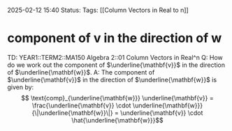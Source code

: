 2025-02-12 15:40
Status: 
Tags: [[Column Vectors in Real to n]]
# component of v in the direction of w

TD: YEAR1::TERM2::MA150 Algebra 2::01 Column Vectors in Real^n 
Q: How do we work out the component of $\underline{\mathbf{v}}$ in the direction of $\underline{\mathbf{w}}$.
A: The component of $\underline{\mathbf{v}}$ in the direction of $\underline{\mathbf{w}}$ is given by: $$ \text{comp}_{\underline{\mathbf{w}}} \underline{\mathbf{v}} = \frac{\underline{\mathbf{v}} \cdot \underline{\mathbf{w}}}{\|\underline{\mathbf{w}}\|} = \underline{\mathbf{v}} \cdot \hat{\underline{\mathbf{w}}}$$
<!--ID: 1739375629853-->

